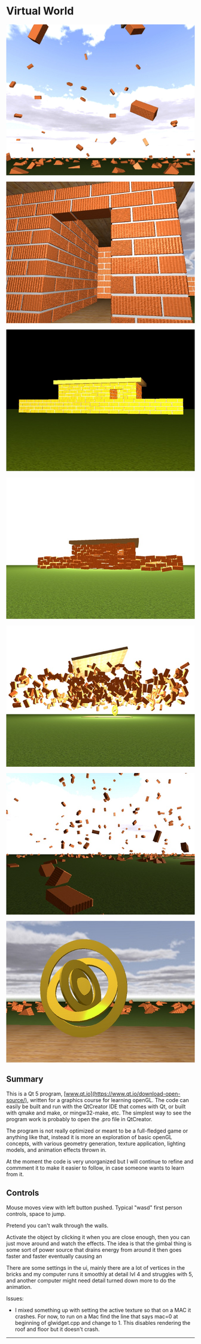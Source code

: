 ﻿# Virtual World
![image](/cover.jpg?raw=true "cover")  

![image](/house.jpg?raw=true "house")  

![image](/houseFire.jpg?raw=true "houseFire")  

![image](/brickExplosion1.jpg?raw=true "brickExplosion1")  

![image](/brickExplosion2.jpg?raw=true "brickExplosion2")  

![image](/fallingBricks.jpg?raw=true "fallingBricks")  

![image](/gimbal.jpg?raw=true "gimbal")  



## Summary

This is a Qt 5 program, [www.qt.io](https://www.qt.io/download-open-source/), written for a graphics course for learning openGL.  The code can easily be built and run with the QtCreator IDE that comes with Qt, or built with qmake and make, or mingw32-make, etc.  The simplest way to see the program work is probably to open the .pro file in QtCreator.  

The program is not really optimized or meant to be a full-fledged game or anything like that, instead it is more an exploration of basic openGL concepts, with various geometry generation, texture application, lighting models, and animation effects thrown in.  

At the moment the code is very unorganized but I will continue to refine and commment it to make it easier to follow, in case someone wants to learn from it.

## Controls
Mouse moves view with left button pushed.  Typical "wasd" first person controls, space to jump.  

Pretend you can't walk through the walls.  

Activate the object by clicking it when you are close enough, then you can just move around and watch the effects.  The idea is that the gimbal thing is some sort of power source that drains energy from around it then goes faster and faster eventually causing an
  
There are some settings in the ui, mainly there are a lot of vertices in the bricks and my computer runs it smoothly at detail lvl 4 and struggles with 5, and another computer might need detail turned down more to do the animation.  


Issues:  
  
- I mixed something up with setting the active texture so that on a MAC it crashes.  For now, to run on a Mac find the line that says mac=0 at beginning of glwidget.cpp and change to 1.  This disables rendering the roof and floor but it doesn't crash. 

--------------------------------




